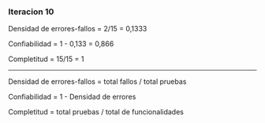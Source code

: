 ### Iteracion 10

Densidad de errores-fallos = 2/15 = 0,1333 

Confiabilidad = 1 - 0,133 = 0,866

Completitud = 15/15 = 1

_________

Densidad de errores-fallos = total fallos / total pruebas 

Confiabilidad = 1 - Densidad de errores

Completitud = total pruebas / total de funcionalidades
